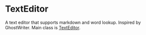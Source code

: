 # TextEditor
A text editor that supports markdown and word lookup. Inspired by GhostWriter.
Main class is [TextEditor](https://github.com/martinmajsec/TextEditor/blob/main/src/main/java/textEditor/TextEditor.java).
